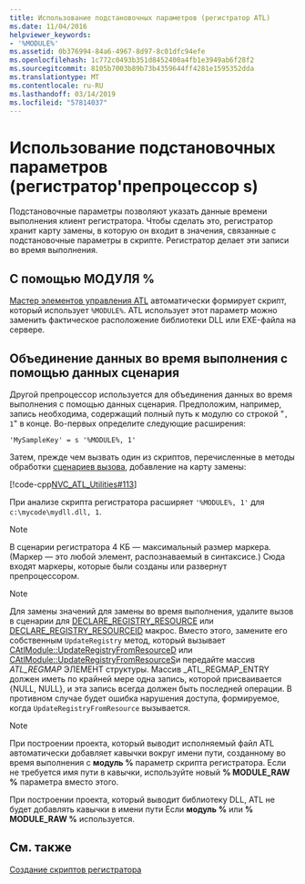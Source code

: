 ```yaml
---
title: Использование подстановочных параметров (регистратор ATL)
ms.date: 11/04/2016
helpviewer_keywords:
- '%MODULE%'
ms.assetid: 0b376994-84a6-4967-8d97-8c01dfc94efe
ms.openlocfilehash: 1c772c0493b351d8452400a4fb1e3949ab6f28f2
ms.sourcegitcommit: 8105b7003b89b73b4359644ff4281e1595352dda
ms.translationtype: MT
ms.contentlocale: ru-RU
ms.lasthandoff: 03/14/2019
ms.locfileid: "57814037"
---
```

# <a name="using-replaceable-parameters-the-registrar39s-preprocessor"></a>Использование подстановочных параметров (регистратор&#39;препроцессор s)

Подстановочные параметры позволяют указать данные времени выполнения клиент регистратора. Чтобы сделать это, регистратор хранит карту замены, в которую он входит в значения, связанные с подстановочные параметры в скрипте. Регистратор делает эти записи во время выполнения.

##  <a name="_atl_using_.25.module.25"></a> С помощью МОДУЛЯ %

[Мастер элементов управления ATL](../atl/reference/atl-control-wizard.md) автоматически формирует скрипт, который использует `%MODULE%`. ATL использует этот параметр можно заменить фактическое расположение библиотеки DLL или EXE-файла на сервере.

## <a name="concatenating-run-time-data-with-script-data"></a>Объединение данных во время выполнения с помощью данных сценария

Другой препроцессор используется для объединения данных во время выполнения с помощью данных сценария. Предположим, например, запись необходима, содержащий полный путь к модулю со строкой "`, 1`" в конце. Во-первых определите следующие расширения:

```
'MySampleKey' = s '%MODULE%, 1'
```

Затем, прежде чем вызвать один из скриптов, перечисленные в методы обработки [сценариев вызова](../atl/invoking-scripts.md), добавление на карту замены:

[!code-cpp[NVC_ATL_Utilities#113](../atl/codesnippet/cpp/using-replaceable-parameters-the-registrar-s-preprocessor_1.cpp)]

При анализе скрипта регистратора расширяет `'%MODULE%, 1'` для `c:\mycode\mydll.dll, 1`.

> [!NOTE]
>  В сценарии регистратора 4 КБ — максимальный размер маркера. (Маркер — это любой элемент, распознаваемый в синтаксисе.) Сюда входят маркеры, которые были созданы или развернут препроцессором.

> [!NOTE]
>  Для замены значений для замены во время выполнения, удалите вызов в сценарии для [DECLARE_REGISTRY_RESOURCE](../atl/reference/registry-macros.md#declare_registry_resource) или [DECLARE_REGISTRY_RESOURCEID](../atl/reference/registry-macros.md#declare_registry_resourceid) макрос. Вместо этого, замените его собственным `UpdateRegistry` метод, который вызывает [CAtlModule::UpdateRegistryFromResourceD](../atl/reference/catlmodule-class.md#updateregistryfromresourced) или [CAtlModule::UpdateRegistryFromResourceS](../atl/reference/catlmodule-class.md#updateregistryfromresources)и передайте массив _ATL_REGMAP_ ЭЛЕМЕНТ структуры. Массив _ATL_REGMAP_ENTRY должен иметь по крайней мере одна запись, которой присваивается {NULL, NULL}, и эта запись всегда должен быть последней операции. В противном случае будет ошибка нарушения доступа, формируемое, когда `UpdateRegistryFromResource` вызывается.

> [!NOTE]
>  При построении проекта, который выводит исполняемый файл ATL автоматически добавляет кавычки вокруг имени пути, созданному во время выполнения с **модуль %** параметр скрипта регистратора. Если не требуется имя пути в кавычки, используйте новый **% MODULE_RAW %** параметра вместо этого.
>
>  При построении проекта, который выводит библиотеку DLL, ATL не будет добавлять кавычки в имени пути Если **модуль %** или **% MODULE_RAW %** используется.

## <a name="see-also"></a>См. также

[Создание скриптов регистратора](../atl/creating-registrar-scripts.md)
